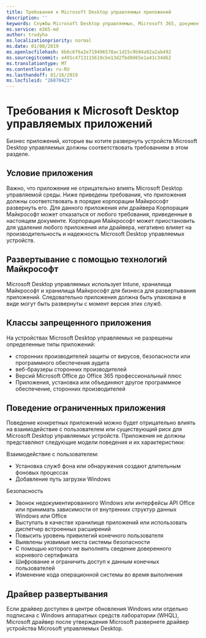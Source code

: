 ```yaml
---
title: Требования к Microsoft Desktop управляемых приложений
description: ''
keywords: Службы Microsoft Desktop управляемых, Microsoft 365, документация
ms.service: m365-md
author: trudyha
ms.localizationpriority: normal
ms.date: 01/08/2019
ms.openlocfilehash: 6b6c6f6a2e719496578ac1d15c9b94a92a2ab492
ms.sourcegitcommit: e491c4713115610cbe13d2fbd0d65e1a41c34d62
ms.translationtype: MT
ms.contentlocale: ru-RU
ms.lasthandoff: 01/16/2019
ms.locfileid: "26870423"
---
```

# <a name="microsoft-managed-desktop-app-requirements"></a>Требования к Microsoft Desktop управляемых приложений

<!--This topic is the target for aka.ms/app-req. This is aka link is used from EA agreeement for MMD. do not delete.-->

<!--Application addendum -->
 
Бизнес приложений, которые вы хотите развернуть устройств Microsoft Desktop управляемых должны соответствовать требованиям в этом разделе. 

## <a name="application-condition"></a>Условие приложения

Важно, что приложения не отрицательно влиять Microsoft Desktop управляемой среды. Ниже приведены требования, что приложения должны соответствовать в порядке корпорации Майкрософт развернуть его. Для данного приложения или драйвера Корпорация Майкрософт может отказаться от любого требования, приведенные в настоящем документе. Корпорация Майкрософт может приостановить для удаления любого приложения или драйвера, негативно влияет на производительность и надежность Microsoft Desktop управляемых устройств.

## <a name="deployable-using-microsoft-technologies"></a>Развертывание с помощью технологий Майкрософт

Microsoft Desktop управляемых использует Intune, хранилища Майкрософт и хранилища Майкрософт для бизнеса для развертывания приложений. Следовательно приложения должна быть упакована в виде могут быть развернуты с момент версия этих служб.

## <a name="prohibited-app-classes"></a>Классы запрещенного приложения

На устройствах Microsoft Desktop управляемых не разрешены определенные типы приложений:
- сторонних производителей защиты от вирусов, безопасности или программного обеспечения аудита
- веб-браузеры сторонних производителей
- Версий Microsoft Office до Office 365 профессиональный плюс
- Приложения, установка или объединяют другое программное обеспечение, сторонних производителей

## <a name="restricted-app-behaviors"></a>Поведение ограниченных приложения

Поведение конкретных приложений можно будет отрицательно влиять на взаимодействие с пользователем или существующий риск для Microsoft Desktop управляемых устройств. Приложения не должны представляют следующие модели поведения и их характеристики: 

Взаимодействие с пользователем:
- Установка служб фона или обнаружения создают длительным фоновых процессах
- Добавление путь загрузки Windows

Безопасность
- Звонок недокументированного Windows или интерфейсы API Office или принимать зависимости от внутренних структур данных Windows или Office
- Выступать в качестве хранилище приложений или использовать диспетчер встроенных расширений
- Повысить уровень привилегий конечного пользователя
- Выявлены уязвимые места системы безопасности
- С помощью которого не выполнять сведение доверенного корневого сертификата
- Шифрование и ограничить доступ к данным конечных пользователей
- Изменение кода операционной системы во время выполнения

## <a name="driver-deployment"></a>Драйвер развертывания

Если драйвер доступен в центре обновления Windows или отдельно подписана с Windows аппаратных средств лаборатории (WHQL), Microsoft драйвер после утверждения Microsoft развернете драйвер устройства Microsoft управляемых Desktop.
